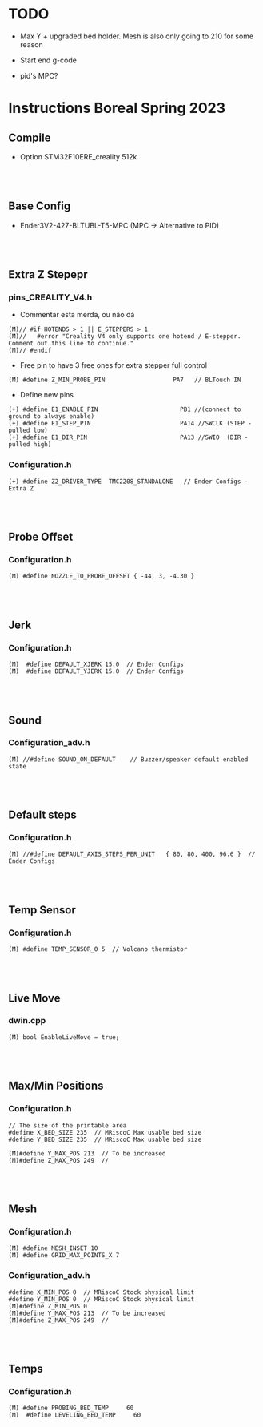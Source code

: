 # TODO

- Max Y + upgraded bed holder. Mesh is also only going to 210 for some reason

- Start end g-code

- pid's MPC?



# Instructions Boreal Spring 2023

##  Compile

 - Option STM32F10ERE_creality 512k

<br/><br/>


## Base Config 

- Ender3V2-427-BLTUBL-T5-MPC (MPC -> Alternative to PID)

<br/><br/>



## Extra Z Stepepr

### pins_CREALITY_V4.h


- Commentar esta merda, ou não dá
```
(M)// #if HOTENDS > 1 || E_STEPPERS > 1
(M)//   #error "Creality V4 only supports one hotend / E-stepper. Comment out this line to continue."
(M)// #endif
```

- Free pin to have 3 free ones for extra stepper full control
```
(M) #define Z_MIN_PROBE_PIN                   PA7   // BLTouch IN
```

- Define new pins
```
(+) #define E1_ENABLE_PIN                       PB1 //(connect to ground to always enable)
(+) #define E1_STEP_PIN                         PA14 //SWCLK (STEP - pulled low)
(+) #define E1_DIR_PIN                          PA13 //SWIO  (DIR - pulled high)
```

### Configuration.h
```
(+) #define Z2_DRIVER_TYPE  TMC2208_STANDALONE   // Ender Configs - Extra Z
```
<br/><br/>



## Probe Offset 
### Configuration.h

```
(M) #define NOZZLE_TO_PROBE_OFFSET { -44, 3, -4.30 }
```
<br/><br/>



## Jerk
### Configuration.h
```
(M)  #define DEFAULT_XJERK 15.0  // Ender Configs
(M)  #define DEFAULT_YJERK 15.0  // Ender Configs
```
<br/><br/>



## Sound
### Configuration_adv.h
```
(M) //#define SOUND_ON_DEFAULT    // Buzzer/speaker default enabled state
```
<br/><br/>



## Default steps
### Configuration.h
```
(M) //#define DEFAULT_AXIS_STEPS_PER_UNIT   { 80, 80, 400, 96.6 }  // Ender Configs
```
<br/><br/>



## Temp Sensor
### Configuration.h
```
(M) #define TEMP_SENSOR_0 5  // Volcano thermistor
```
<br/><br/>


## Live Move
### dwin.cpp
```
(M) bool EnableLiveMove = true;
```
<br/><br/>


## Max/Min Positions
### Configuration.h

```
// The size of the printable area
#define X_BED_SIZE 235  // MRiscoC Max usable bed size
#define Y_BED_SIZE 235  // MRiscoC Max usable bed size
```
```
(M)#define Y_MAX_POS 213  // To be increased
(M)#define Z_MAX_POS 249  // 
```
<br/><br/>


 ## Mesh
### Configuration.h

```
(M) #define MESH_INSET 10           
(M) #define GRID_MAX_POINTS_X 7     
```
### Configuration_adv.h
```
#define X_MIN_POS 0  // MRiscoC Stock physical limit
#define Y_MIN_POS 0  // MRiscoC Stock physical limit
(M)#define Z_MIN_POS 0
(M)#define Y_MAX_POS 213  // To be increased
(M)#define Z_MAX_POS 249  // 
```
<br/><br/>


## Temps

### Configuration.h

```
(M) #define PROBING_BED_TEMP     60
(M)  #define LEVELING_BED_TEMP     60
```

